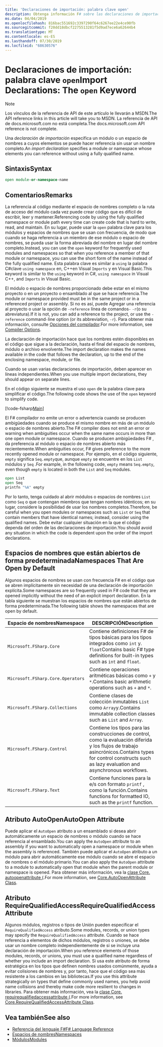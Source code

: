 ```yaml
---
title: 'Declaraciones de importación: palabra clave open'
description: Obtenga información F# sobre las declaraciones de importación y cómo especifican un módulo o un espacio de nombres a cuyos elementos puede hacer referencia sin usar un nombre completo.
ms.date: 04/04/2019
ms.openlocfilehash: 816bac551692c3397290f64c6267ee22e4ce90fb
ms.sourcegitcommit: f20dd18dbcf2275513281f5d9ad7ece6a62644b4
ms.translationtype: MT
ms.contentlocale: es-ES
ms.lasthandoff: 07/30/2019
ms.locfileid: "68630576"
---
```

# <a name="import-declarations-the-open-keyword"></a><span data-ttu-id="8e647-103">Declaraciones de importación: palabra clave `open`</span><span class="sxs-lookup"><span data-stu-id="8e647-103">Import Declarations: The `open` Keyword</span></span>

> [!NOTE]
> <span data-ttu-id="8e647-104">Los vínculos de la referencia de API de este artículo le llevarán a MSDN.</span><span class="sxs-lookup"><span data-stu-id="8e647-104">The API reference links in this article will take you to MSDN.</span></span>  <span data-ttu-id="8e647-105">La referencia de API de docs.microsoft.com no está completa.</span><span class="sxs-lookup"><span data-stu-id="8e647-105">The docs.microsoft.com API reference is not complete.</span></span>

<span data-ttu-id="8e647-106">Una *declaración de importación* especifica un módulo o un espacio de nombres a cuyos elementos se puede hacer referencia sin usar un nombre completo.</span><span class="sxs-lookup"><span data-stu-id="8e647-106">An *import declaration* specifies a module or namespace whose elements you can reference without using a fully qualified name.</span></span>

## <a name="syntax"></a><span data-ttu-id="8e647-107">Sintaxis</span><span class="sxs-lookup"><span data-stu-id="8e647-107">Syntax</span></span>

```fsharp
open module-or-namespace-name
```

## <a name="remarks"></a><span data-ttu-id="8e647-108">Comentarios</span><span class="sxs-lookup"><span data-stu-id="8e647-108">Remarks</span></span>

<span data-ttu-id="8e647-109">La referencia al código mediante el espacio de nombres completo o la ruta de acceso del módulo cada vez puede crear código que es difícil de escribir, leer y mantener.</span><span class="sxs-lookup"><span data-stu-id="8e647-109">Referencing code by using the fully qualified namespace or module path every time can create code that is hard to write, read, and maintain.</span></span> <span data-ttu-id="8e647-110">En su lugar, puede usar la `open` palabra clave para los módulos y espacios de nombres que se usan con frecuencia, de modo que cuando se haga referencia a un miembro de ese módulo o espacio de nombres, se pueda usar la forma abreviada del nombre en lugar del nombre completo.</span><span class="sxs-lookup"><span data-stu-id="8e647-110">Instead, you can use the `open` keyword for frequently used modules and namespaces so that when you reference a member of that module or namespace, you can use the short form of the name instead of the fully qualified name.</span></span> <span data-ttu-id="8e647-111">Esta palabra clave es similar a `using` la palabra C#clave `using namespace` en, C++en Visual `Imports` y en Visual Basic.</span><span class="sxs-lookup"><span data-stu-id="8e647-111">This keyword is similar to the `using` keyword in C#, `using namespace` in Visual C++, and `Imports` in Visual Basic.</span></span>

<span data-ttu-id="8e647-112">El módulo o espacio de nombres proporcionado debe estar en el mismo proyecto o en un proyecto o ensamblado al que se hace referencia.</span><span class="sxs-lookup"><span data-stu-id="8e647-112">The module or namespace provided must be in the same project or in a referenced project or assembly.</span></span> <span data-ttu-id="8e647-113">Si no es así, puede Agregar una referencia al proyecto o usar la opción de `-reference` línea de comandos`-` `-r`(o su abreviatura).</span><span class="sxs-lookup"><span data-stu-id="8e647-113">If it is not, you can add a reference to the project, or use the `-reference` command`-`line option (or its abbreviation, `-r`).</span></span> <span data-ttu-id="8e647-114">Para obtener más información, consulte [Opciones del compilador](compiler-options.md).</span><span class="sxs-lookup"><span data-stu-id="8e647-114">For more information, see [Compiler Options](compiler-options.md).</span></span>

<span data-ttu-id="8e647-115">La declaración de importación hace que los nombres estén disponibles en el código que sigue a la declaración, hasta el final del espacio de nombres, módulo o archivo envolvente.</span><span class="sxs-lookup"><span data-stu-id="8e647-115">The import declaration makes the names available in the code that follows the declaration, up to the end of the enclosing namespace, module, or file.</span></span>

<span data-ttu-id="8e647-116">Cuando se usan varias declaraciones de importación, deben aparecer en líneas independientes.</span><span class="sxs-lookup"><span data-stu-id="8e647-116">When you use multiple import declarations, they should appear on separate lines.</span></span>

<span data-ttu-id="8e647-117">En el código siguiente se muestra el uso `open` de la palabra clave para simplificar el código.</span><span class="sxs-lookup"><span data-stu-id="8e647-117">The following code shows the use of the `open` keyword to simplify code.</span></span>

[!code-fsharp[Main](~/samples/snippets/fsharp/lang-ref-2/snippet6801.fs)]

<span data-ttu-id="8e647-118">El F# compilador no emite un error o advertencia cuando se producen ambigüedades cuando se produce el mismo nombre en más de un módulo o espacio de nombres abierto.</span><span class="sxs-lookup"><span data-stu-id="8e647-118">The F# compiler does not emit an error or warning when ambiguities occur when the same name occurs in more than one open module or namespace.</span></span> <span data-ttu-id="8e647-119">Cuando se producen ambigüedades F# , da preferencia al módulo o espacio de nombres abierto más recientemente.</span><span class="sxs-lookup"><span data-stu-id="8e647-119">When ambiguities occur, F# gives preference to the more recently opened module or namespace.</span></span> <span data-ttu-id="8e647-120">Por ejemplo, en el código siguiente, `empty` significa `Seq.empty`que, aunque `empty` se encuentre en los `List` módulos y `Seq` .</span><span class="sxs-lookup"><span data-stu-id="8e647-120">For example, in the following code, `empty` means `Seq.empty`, even though `empty` is located in both the `List` and `Seq` modules.</span></span>

```fsharp
open List
open Seq
printfn "%A" empty
```

<span data-ttu-id="8e647-121">Por lo tanto, tenga cuidado al abrir módulos o espacios de nombres `List` como `Seq` o que contengan miembros que tengan nombres idénticos; en su lugar, considere la posibilidad de usar los nombres completos.</span><span class="sxs-lookup"><span data-stu-id="8e647-121">Therefore, be careful when you open modules or namespaces such as `List` or `Seq` that contain members that have identical names; instead, consider using the qualified names.</span></span> <span data-ttu-id="8e647-122">Debe evitar cualquier situación en la que el código dependa del orden de las declaraciones de importación.</span><span class="sxs-lookup"><span data-stu-id="8e647-122">You should avoid any situation in which the code is dependent upon the order of the import declarations.</span></span>

## <a name="namespaces-that-are-open-by-default"></a><span data-ttu-id="8e647-123">Espacios de nombres que están abiertos de forma predeterminada</span><span class="sxs-lookup"><span data-stu-id="8e647-123">Namespaces That Are Open by Default</span></span>

<span data-ttu-id="8e647-124">Algunos espacios de nombres se usan con frecuencia F# en el código que se abren implícitamente sin necesidad de una declaración de importación explícita.</span><span class="sxs-lookup"><span data-stu-id="8e647-124">Some namespaces are so frequently used in F# code that they are opened implicitly without the need of an explicit import declaration.</span></span> <span data-ttu-id="8e647-125">En la tabla siguiente se muestran los espacios de nombres que están abiertos de forma predeterminada.</span><span class="sxs-lookup"><span data-stu-id="8e647-125">The following table shows the namespaces that are open by default.</span></span>

|<span data-ttu-id="8e647-126">Espacio de nombres</span><span class="sxs-lookup"><span data-stu-id="8e647-126">Namespace</span></span>|<span data-ttu-id="8e647-127">DESCRIPCIÓN</span><span class="sxs-lookup"><span data-stu-id="8e647-127">Description</span></span>|
|---------|-----------|
|`Microsoft.FSharp.Core`|<span data-ttu-id="8e647-128">Contiene definiciones F# de tipos básicas para los tipos integrados como `int` y. `float`</span><span class="sxs-lookup"><span data-stu-id="8e647-128">Contains basic F# type definitions for built-in types such as `int` and `float`.</span></span>|
|`Microsoft.FSharp.Core.Operators`|<span data-ttu-id="8e647-129">Contiene operaciones aritméticas básicas como `+` y `*`.</span><span class="sxs-lookup"><span data-stu-id="8e647-129">Contains basic arithmetic operations such as `+` and `*`.</span></span>|
|`Microsoft.FSharp.Collections`|<span data-ttu-id="8e647-130">Contiene clases de colección inmutables `List` como `Array`y.</span><span class="sxs-lookup"><span data-stu-id="8e647-130">Contains immutable collection classes such as `List` and `Array`.</span></span>|
|`Microsoft.FSharp.Control`|<span data-ttu-id="8e647-131">Contiene los tipos para las construcciones de control, como la evaluación diferida y los flujos de trabajo asincrónicos.</span><span class="sxs-lookup"><span data-stu-id="8e647-131">Contains types for control constructs such as lazy evaluation and asynchronous workflows.</span></span>|
|`Microsoft.FSharp.Text`|<span data-ttu-id="8e647-132">Contiene funciones para la e/s con formato `printf` , como la función.</span><span class="sxs-lookup"><span data-stu-id="8e647-132">Contains functions for formatted IO, such as the `printf` function.</span></span>|

## <a name="autoopen-attribute"></a><span data-ttu-id="8e647-133">Atributo AutoOpen</span><span class="sxs-lookup"><span data-stu-id="8e647-133">AutoOpen Attribute</span></span>

<span data-ttu-id="8e647-134">Puede aplicar el `AutoOpen` atributo a un ensamblado si desea abrir automáticamente un espacio de nombres o módulo cuando se hace referencia al ensamblado.</span><span class="sxs-lookup"><span data-stu-id="8e647-134">You can apply the `AutoOpen` attribute to an assembly if you want to automatically open a namespace or module when the assembly is referenced.</span></span> <span data-ttu-id="8e647-135">También puede aplicar el `AutoOpen` atributo a un módulo para abrir automáticamente ese módulo cuando se abre el espacio de nombres o el módulo primario.</span><span class="sxs-lookup"><span data-stu-id="8e647-135">You can also apply the `AutoOpen` attribute to a module to automatically open that module when the parent module or namespace is opened.</span></span> <span data-ttu-id="8e647-136">Para obtener más información, vea la [clase Core. autoopenattribute (](https://msdn.microsoft.com/visualfsharpdocs/conceptual/core.autoopenattribute-class-%5bfsharp%5d).</span><span class="sxs-lookup"><span data-stu-id="8e647-136">For more information, see [Core.AutoOpenAttribute Class](https://msdn.microsoft.com/visualfsharpdocs/conceptual/core.autoopenattribute-class-%5bfsharp%5d).</span></span>

## <a name="requirequalifiedaccess-attribute"></a><span data-ttu-id="8e647-137">Atributo RequireQualifiedAccess</span><span class="sxs-lookup"><span data-stu-id="8e647-137">RequireQualifiedAccess Attribute</span></span>

<span data-ttu-id="8e647-138">Algunos módulos, registros o tipos de Unión pueden especificar el `RequireQualifiedAccess` atributo.</span><span class="sxs-lookup"><span data-stu-id="8e647-138">Some modules, records, or union types may specify the `RequireQualifiedAccess` attribute.</span></span> <span data-ttu-id="8e647-139">Cuando se hace referencia a elementos de dichos módulos, registros o uniones, se debe usar un nombre completo independientemente de si se incluye una declaración de importación.</span><span class="sxs-lookup"><span data-stu-id="8e647-139">When you reference elements of those modules, records, or unions, you must use a qualified name regardless of whether you include an import declaration.</span></span> <span data-ttu-id="8e647-140">Si usa este atributo de forma estratégica en los tipos que definen nombres usados comúnmente, ayuda a evitar colisiones de nombres y, por tanto, hace que el código sea más resistente a los cambios en las bibliotecas.</span><span class="sxs-lookup"><span data-stu-id="8e647-140">If you use this attribute strategically on types that define commonly used names, you help avoid name collisions and thereby make code more resilient to changes in libraries.</span></span> <span data-ttu-id="8e647-141">Para obtener más información, vea la [clase Core. requirequalifiedaccessattribute (](https://msdn.microsoft.com/visualfsharpdocs/conceptual/core.requirequalifiedaccessattribute-class-%5Bfsharp%5D).</span><span class="sxs-lookup"><span data-stu-id="8e647-141">For more information, see [Core.RequireQualifiedAccessAttribute Class](https://msdn.microsoft.com/visualfsharpdocs/conceptual/core.requirequalifiedaccessattribute-class-%5Bfsharp%5D).</span></span>

## <a name="see-also"></a><span data-ttu-id="8e647-142">Vea también</span><span class="sxs-lookup"><span data-stu-id="8e647-142">See also</span></span>

- [<span data-ttu-id="8e647-143">Referencia del lenguaje F#</span><span class="sxs-lookup"><span data-stu-id="8e647-143">F# Language Reference</span></span>](index.md)
- [<span data-ttu-id="8e647-144">Espacios de nombres</span><span class="sxs-lookup"><span data-stu-id="8e647-144">Namespaces</span></span>](namespaces.md)
- [<span data-ttu-id="8e647-145">Módulos</span><span class="sxs-lookup"><span data-stu-id="8e647-145">Modules</span></span>](modules.md)
